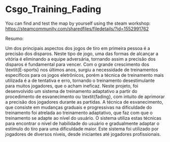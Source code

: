 # Csgo_Training_Fading

You can find and test the map by yourself using the steam workshop: https://steamcommunity.com/sharedfiles/filedetails/?id=1552991762

Resumo:

Um dos principais aspectos dos jogos de tiro em primeira pessoa é a precisão dos disparos. Neste tipo de jogo, uma das formas de alcançar a vitória é eliminando a equipe adversária, tornando assim a precisão dos disparos é fundamental para vencer. Com o grande crescimento dos \textit{E-sports} nos últimos anos, surgiu a necessidade de treinamentos específicos para os jogos eletrônicos, porém a técnica de treinamento mais utilizada é a de tentativa e erro, tornando o treinamento desestimulante para muitos jogadores, que o acham ineficaz. Neste projeto, foi desenvolvido um sistema de treinamento adaptativo a partir do procedimento de esvanecimento ou \textit{fading}, com intuito de aprimorar a precisão dos jogadores durante as partidas. A técnica de esvanecimento, que consiste em mudanças graduais e progressivas na dificuldade do treinamento foi atrelada ao treinamento adaptativo, que faz com que o treinamento se adapte ao nível do usuário. O sistema utiliza estas técnicas para encontrar o nível de habilidade do usuário e gradualmente adaptar o estímulo do tiro para uma dificuldade maior. Este sistema foi utilizado por jogadores de diversos níveis, desde iniciantes até jogadores profissionais.
